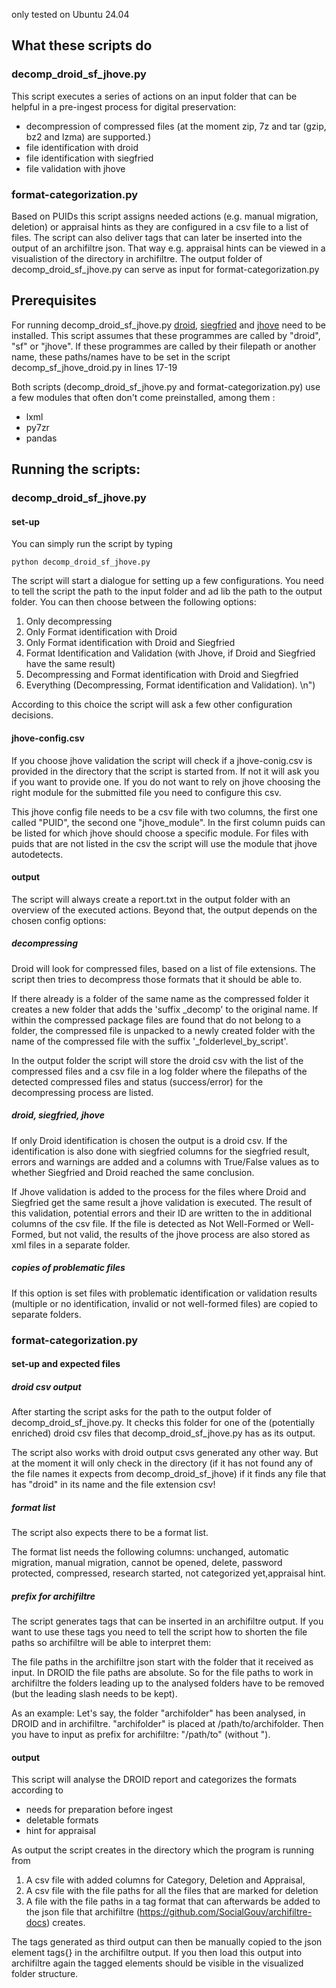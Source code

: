 only tested on Ubuntu 24.04

## What these scripts do

### decomp_droid_sf_jhove.py

This script executes a series of actions on an input folder that can be helpful in a pre-ingest process for digital preservation:
- decompression of compressed files (at the moment zip, 7z and tar (gzip, bz2 and lzma) are supported.)
- file identification with droid
- file identification with siegfried
- file validation with jhove

### format-categorization.py
Based on PUIDs this script assigns needed actions (e.g. manual migration, deletion) or appraisal hints as they are configured in a csv file to a list of files. The script can also deliver tags that can later be inserted into the output of an archifiltre json. That way e.g. appraisal hints can be viewed in a visualistion of the directory in archifiltre.
The output folder of decomp_droid_sf_jhove.py can serve as input for format-categorization.py

## Prerequisites

For running decomp_droid_sf_jhove.py [droid]([url](https://www.nationalarchives.gov.uk/information-management/manage-information/preserving-digital-records/droid/)), [siegfried]([url](https://github.com/richardlehane/siegfried)) and [jhove]([url](https://jhove.openpreservation.org/getting-started/)) need to be installed.
This script assumes that these programmes are called by "droid", "sf" or "jhove". If these programmes are called by their filepath or another name, these paths/names have to be set in the script decomp_sf_jhove_droid.py in lines 17-19

Both scripts (decomp_droid_sf_jhove.py and format-categorization.py) use a few modules that often don't come preinstalled, among them :
- lxml
- py7zr
- pandas

## Running the scripts:

### decomp_droid_sf_jhove.py

#### set-up
You can simply run the script by typing
```
python decomp_droid_sf_jhove.py
```
The script will start a dialogue for setting up a few configurations.
You need to tell the script the path to the input folder and ad lib the path to the output folder.
You can then choose between the following options:
1. Only decompressing
2. Only Format identification with Droid
3. Only Format identification with Droid and Siegfried
4. Format Identification and Validation (with Jhove, if Droid and Siegfried have the same result)
5. Decompressing and Format identification with Droid and Siegfried
6. Everything (Decompressing, Format identification and Validation). \n")

According to this choice the script will ask a few other configuration decisions. 

#### jhove-config.csv 
If you choose jhove validation the script will check if a jhove-conig.csv is provided in the directory that the script is started from. If not it will ask you if you want to provide one. 
If you do not want to rely on jhove choosing the right module for the submitted file you need to configure this csv.

This jhove config file needs to be a csv file with two columns, the first one called "PUID", the second one "jhove_module". In the first column puids can be listed for which jhove should choose a specific module.
For files with puids that are not listed in the csv the script will use the module that jhove autodetects.

#### output

The script will always create a report.txt in the output folder with an overview of the executed actions.
Beyond that, the output depends on the chosen config options:

##### decompressing
Droid will look for compressed files, based on a list of file extensions. The script then tries to decompress those formats that it should be able to. 

If there already is a folder of the same name as 
the compressed folder it creates a new folder that adds the 'suffix _decomp' to the original name. 
If within the compressed package files are found that do not belong to a 
folder, the compressed file is unpacked to a newly created folder with the name of the compressed file with the suffix '_folderlevel_by_script'.

In the output folder the script will store the droid csv with the list of the compressed files
and a csv file in a log folder where the filepaths of the detected compressed files and status (success/error) 
for the decompressing process are listed.

##### droid, siegfried, jhove
If only Droid identification is chosen the output is a droid csv. If the identification 
is also done with siegfried columns for the siegfried result, errors and warnings are added and a columns with
True/False values as to whether Siegfried and Droid reached the same conclusion.

If Jhove validation is added to the process for the files where Droid and Siegfried get the
same result a jhove validation is executed. The result of this validation, potential errors and their ID are 
written to the in additional columns of the csv file. If the file is detected as Not Well-Formed or Well-Formed, but not valid,
the results of the jhove process are also stored as 
xml files in a separate folder.

##### copies of problematic files
If this option is set files with problematic identification or validation results (multiple or no identification, invalid or not well-formed files) 
are copied to separate folders.

### format-categorization.py

#### set-up and expected files

##### droid csv output

After starting the script asks for the path to the output folder of decomp_droid_sf_jhove.py.
It checks this folder for one of the (potentially enriched) droid csv files that decomp_droid_sf_jhove.py has as its output.

The script also works with droid output csvs generated any other way. But at the moment it will only 
check in the directory (if it has not found any of the file names it expects from decomp_droid_sf_jhove) if it finds any file 
that has "droid" in its name and the file extension csv!

##### format list

The script also expects there to be a format list.

The format list needs the following columns:
unchanged, automatic migration, manual migration, cannot be opened, delete, password protected, compressed, research started,
not categorized yet,appraisal hint.

##### prefix for archifiltre

The script generates tags that can be inserted in an archifiltre output. If you want to use these tags 
you need to tell the
script how to shorten the file paths so archifiltre will be able to interpret them: 
    
The file paths in the archifiltre json start with the folder that it received as input.
In DROID the file paths are absolute. So for the file paths to work in archifiltre the folders leading 
    up to the analysed folders have to be removed (but the leading slash needs to be kept). 

As an example: Let's say, the folder "archifolder" has been analysed, in DROID and in archifiltre.
    "archifolder" is placed at /path/to/archifolder. Then you have to input as prefix for archifiltre: "/path/to" (without ").


#### output

This script will analyse the DROID report and categorizes the formats according to
- needs for preparation before ingest
- deletable formats
- hint for appraisal

As output the script creates in the directory which the program is running from
1.  A csv file with added columns for
    Category, Deletion and Appraisal,
2.  A csv file with the file paths for all the files that are marked for deletion
3.  A file with the file paths in a tag format that can afterwards be added to the json file that archifiltre 
    (https://github.com/SocialGouv/archifiltre-docs) creates. 

The tags generated as third output can then be manually copied to the json element tags{} in the archifiltre output. 
If you then load this output into archifiltre again the tagged elements should be visible in the visualized folder structure.

